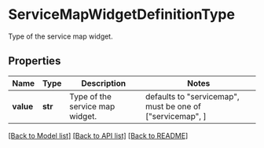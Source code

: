 # ServiceMapWidgetDefinitionType

Type of the service map widget.

## Properties

| Name      | Type    | Description                     | Notes                                                     |
| --------- | ------- | ------------------------------- | --------------------------------------------------------- |
| **value** | **str** | Type of the service map widget. | defaults to "servicemap", must be one of ["servicemap", ] |

[[Back to Model list]](README.md#documentation-for-models) [[Back to API list]](README.md#documentation-for-api-endpoints) [[Back to README]](README.md)
